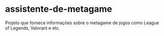 # assistente-de-metagame
Projeto que fornece informações sobre o metagame de jogos como League of Legends, Valorant e etc.